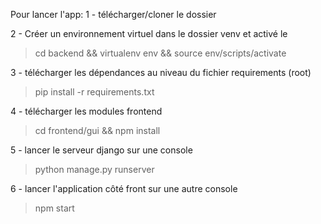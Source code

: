 Pour lancer l'app:
1 - télécharger/cloner le dossier

2 - Créer un environnement virtuel dans le dossier venv et activé le
  > cd backend && virtualenv env && source env/scripts/activate
  
3 - télécharger les dépendances au niveau du fichier requirements (root)
  > pip install -r requirements.txt
  
4 - télécharger les modules frontend
  > cd frontend/gui && npm install
  
5 - lancer le serveur django sur une console
  > python manage.py runserver
  
6 - lancer l'application côté front sur une autre console
  > npm start
  
